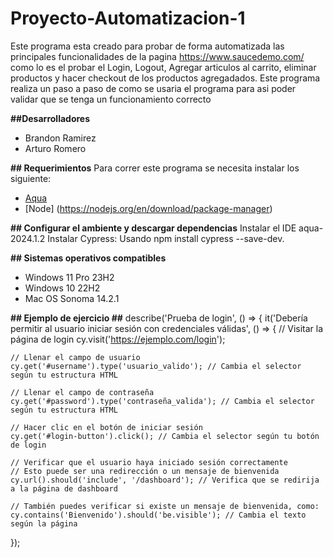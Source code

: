 # Proyecto-Automatizacion-1
Este programa esta creado para probar de forma automatizada las principales funcionalidades de la pagina https://www.saucedemo.com/ como lo es el probar el Login, Logout, Agregar articulos al carrito, eliminar productos y hacer checkout de los productos agregadados.
Este programa realiza un paso a paso de como se usaria el programa para asi poder validar que se tenga un funcionamiento correcto

**##Desarrolladores**
* Brandon Ramirez
* Arturo Romero

**## Requerimientos**
Para correr este programa se necesita instalar los siguiente:
* [Aqua](https://www.jetbrains.com/es-es/aqua/)
* [Node] (https://nodejs.org/en/download/package-manager)

**## Configurar el ambiente y descargar dependencias**
Instalar el IDE aqua-2024.1.2
Instalar Cypress: Usando npm install cypress --save-dev.

**## Sistemas operativos compatibles**
- Windows 11 Pro 23H2
- Windows 10 22H2
- Mac OS Sonoma 14.2.1

**## Ejemplo de ejercicio ##**
describe('Prueba de login', () => {
it('Debería permitir al usuario iniciar sesión con credenciales válidas', () => {
// Visitar la página de login
cy.visit('https://ejemplo.com/login');

    // Llenar el campo de usuario
    cy.get('#username').type('usuario_valido'); // Cambia el selector según tu estructura HTML

    // Llenar el campo de contraseña
    cy.get('#password').type('contraseña_valida'); // Cambia el selector según tu estructura HTML

    // Hacer clic en el botón de iniciar sesión
    cy.get('#login-button').click(); // Cambia el selector según tu botón de login

    // Verificar que el usuario haya iniciado sesión correctamente
    // Esto puede ser una redirección o un mensaje de bienvenida
    cy.url().should('include', '/dashboard'); // Verifica que se redirija a la página de dashboard

    // También puedes verificar si existe un mensaje de bienvenida, como:
    cy.contains('Bienvenido').should('be.visible'); // Cambia el texto según la página
});